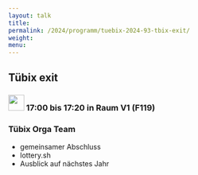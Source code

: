 ```yaml
---
layout: talk
title:
permalink: /2024/programm/tuebix-2024-93-tbix-exit/
weight:
menu:
---
```

## Tübix exit

### <img height = "32" src="../../../images/talk.svg"> 17:00 bis 17:20 in Raum V1 (F119)

### Tübix Orga Team

* gemeinsamer Abschluss  
* lottery.sh  
* Ausblick auf nächstes Jahr

